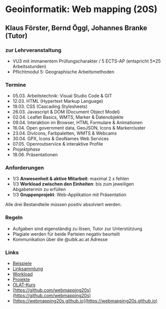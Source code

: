 # Geoinformatik: Web mapping (20S)
## Klaus Förster, Bernd Öggl, Johannes Branke (Tutor)

### zur Lehrveranstaltung
* VU3 mit immanentem Prüfungscharakter / 5 ECTS-AP (entspricht 5*25 Arbeitsstunden)
* Pflichtmodul 5: Geographische Arbeitsmethoden

### Termine
* 05.03.  Arbeitstechnik: Visual Studio Code & GIT
* 12.03.  HTML (Hypertext Markup Language) 
* 19.03.  CSS (Cascading Stylesheets)
* 26.03.  Javascript & DOM (Document Object Model)
* 02.04.  Leaflet Basics, WMTS, Marker & Datenobjekte
* 09.04.  Interaktion im Browser, HTML Formulare & Animationen
* 16.04.  Open government data, GeoJSON, Icons & Markercluster
* 23.04.  DivIcons, Farbpaletten, WMTS & Webcams
* 30.04.  GPX, Icons & GeoNames Web Services
* 07.05.  Openroutservice & interaktive Profile
* *Projektphase*
* 18.06.  Präsentationen

### Anforderungen
* 1/3 **Anwesenheit & aktive Mitarbeit**: maximal 2 x fehlen
* 1/3 **Workload zwischen den Einheiten**: bis zum jeweiligen Abgabetermin zu erfüllen
* 1/3 **Gruppenprojekt**: Web-Applikation mit Präsentation

Alle drei Bestandteile müssen positiv absolviert werden.

### Regeln
* Aufgaben sind eigenständig zu lösen, Tutor zur Unterstützung
* Plagiate werden für beide Parteien negativ beurteilt
* Kommunikation über die @uibk.ac.at Adresse

### Links
* [Beispiele](https://webmapping20s.github.io/examples)
* [Linksammlung](https://webmapping20s.github.io/links)
* [Workload](https://webmapping20s.github.io/workload)
* [Projekte](https://webmapping20s.github.io/projekte)
* [OLAT-Kurs](https://lms.uibk.ac.at/url/RepositoryEntry/4630904871)
* [https://github.com/webmapping20s](https://github.com/webmapping20s)
* [https://webmapping20s.github.io](https://webmapping20s.github.io)


